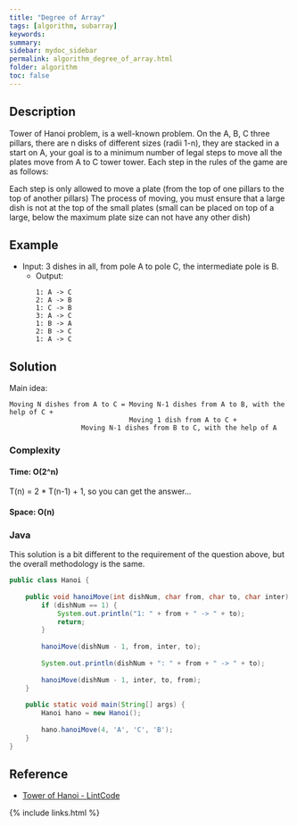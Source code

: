 ```yaml
---
title: "Degree of Array"
tags: [algorithm, subarray]
keywords:
summary:
sidebar: mydoc_sidebar
permalink: algorithm_degree_of_array.html
folder: algorithm
toc: false
---
```


## Description

Tower of Hanoi problem, is a well-known problem. On the A, B, C three pillars, there are n disks of different sizes (radii 1-n), they are stacked in a start on A, your goal is to a minimum number of legal steps to move all the plates move from A to C tower tower.
Each step in the rules of the game are as follows:

Each step is only allowed to move a plate (from the top of one pillars to the top of another pillars)
The process of moving, you must ensure that a large dish is not at the top of the small plates (small can be placed on top of a large, below the maximum plate size can not have any other dish)

## Example

* Input: 3 dishes in all, from pole A to pole C, the intermediate pole is B.
  * Output: 
    ```
    1: A -> C
    2: A -> B
    1: C -> B
    3: A -> C
    1: B -> A
    2: B -> C
    1: A -> C
    ```

## Solution
Main idea: 
```
Moving N dishes from A to C = Moving N-1 dishes from A to B, with the help of C +
                              Moving 1 dish from A to C +
			      Moving N-1 dishes from B to C, with the help of A
```

### Complexity

#### Time: O(2^n)
T(n) = 2 * T(n-1) + 1, so you can get the answer...

#### Space: O(n)

### Java
This solution is a bit different to the requirement of the question above, but the overall methodology is the same.

```java
public class Hanoi {
	
	public void hanoiMove(int dishNum, char from, char to, char inter) {
		if (dishNum == 1) {
			System.out.println("1: " + from + " -> " + to);
			return;
		}
		
		hanoiMove(dishNum - 1, from, inter, to);
		
		System.out.println(dishNum + ": " + from + " -> " + to);
		
		hanoiMove(dishNum - 1, inter, to, from);
	}
	
	public static void main(String[] args) {
		Hanoi hano = new Hanoi();
		
		hano.hanoiMove(4, 'A', 'C', 'B');
	} 
}
```


## Reference

* [Tower of Hanoi - LintCode](https://lintcode.com/problem/tower-of-hanoi/description)

{% include links.html %}

